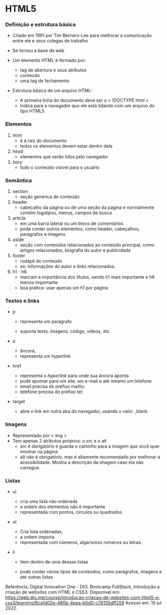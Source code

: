 # HTML5

### Definição e estrutura básica

- Criado em 1991 por Tim Berners-Lee para melhorar a comunicação entre ele e seus colegas de trabalho 
- Se tornou a base da web
- Um elemento HTML é formado por:
  - tag de abertura e seus atributos
  - conteúdo 
  - uma tag de fechamento

- Estrutura básica de um arquivo HTML:
  - A primeira linha do documento deve ser o < !DOCTYPE html >
  - Indica para o navegador que ele está lidando com um arquivo do tipo HTML5

### Elementos

1. html
   - é a raiz do documento
   - todos os elementos devem estar dentro dela
2. head
   - elementos que serão lidos pelo navegador
3. bory
   - todo o conteúdo visível para o usuário

### Semântica

1. section
   - seção genérica de conteúdo 
2. header
   - cabeçalho da página ou de uma seção da página e normalmente contém logotipos, menus, campos de busca
3. article
   - em uma barra lateral ou um bloco de comentários
   - pode conter outros elementos, como header, cabeçalhos, parágrafos e imagens
4. aside
   - seção com conteúdos relacionados ao conteúdo principal, como artigos relacionados, biografia do autor e publicidade
5. footer
   - rodapé do conteúdo 
   - ex: informações do autor e *links* relacionados.
6. h1 - h6
   - marcam a importância dos títulos, sendo h1 mais importante e h6 menos importante
   - boa prática: usar apenas um h1 por página

### Textos e links

- p

  - representa um parágrafo

  - suporta texto, imagens, código, vídeos, etc

- a
  - âncora,
  - representa um hyperlink

- href 
  - representa o *hyperlink* para onde sua âncora aponta
  - pode apontar para um site, um e-mail e até mesmo um telefone
  - email precisa do prefixo mailto: 
  - telefone precisa do prefixo tel:

- target 
  - abre o link em outra aba do navegador, usando o valor _blank

### Imagens

- Representado por < img >
- Tem apenas 2 atributos próprios: o src e o alt
  - src é obrigatório e guarda o caminho para a imagem que você quer mostrar na página
  - alt não é obrigatório, mas é altamente recomendado por melhorar a acessibilidade. Mostra a descrição da imagem caso ela não carregue.

### Listas

- ul
  - cria uma lista não ordenada
  - a ordem dos elementos não é importante
  - representada com pontos, círculos ou quadrados

- ol
  - Cria lista ordenadas,
  - a ordem importa
  - representada com números, algarismos romanos ou letras.

- li 

  - item dentro de uma dessas listas

  - pode conter vários tipos de conteúdos, como parágrafos, imagens e até outras listas

    

Referência: Digital Innovation One - DIO, Bootcamp FullStack, Introdução a criação de websites com HTML e CSS3. Disponível em: <https://web.dio.me/course/introducao-criacao-de-websites-com-html5-e-css3/learning/6ca1d02e-480b-4eea-b0d0-c78135dff209> Acesso em: 10 jul 2022. 

 

